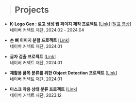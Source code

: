 
> # **Projects**
- **K-Logo Gen : 로고 생성 웹 페이지 제작 프로젝트** [[Link](https://github.com/tolfromj/k-logo-gen)] [[발표 영상](https://www.youtube.com/watch?v=-TJc_Sb6EOA)]<br />
네이버 커넥트 재단, 2024.02 - 2024.04

- **손 뼈 이미지 분할 프로젝트** [[Link](https://github.com/boostcampaitech6/level2-cv-semanticsegmentation-cv-09)] <br />
네이버 커넥트 재단, 2024.01

- **글자 검출 프로젝트** [[Link](https://github.com/boostcampaitech6/level2-cv-datacentric-cv-09)]<br />
네이버 커넥트 재단, 2024.01

- **재활용 품목 분류를 위한 Object Detection 프로젝트** [[Link](https://github.com/boostcampaitech6/level2-objectdetection-cv-09)]<br />
네이버 커넥트 재단, 2024.01

- **마스크 착용 상태 분류 프로젝트** [[Link](https://github.com/boostcampaitech6/level1-imageclassification-cv-07)] <br />
네이버 커넥트 재단, 2023.12


<!--
**tolfromj/tolfromj** is a ✨ _special_ ✨ repository because its `README.md` (this file) appears on your GitHub profile.

Here are some ideas to get you started:

- 🔭 I’m currently working on ...
- 🌱 I’m currently learning ...
- 👯 I’m looking to collaborate on ...
- 🤔 I’m looking for help with ...
- 💬 Ask me about ...
- 📫 How to reach me: ...
- 😄 Pronouns: ...
- ⚡ Fun fact: ...
-->
